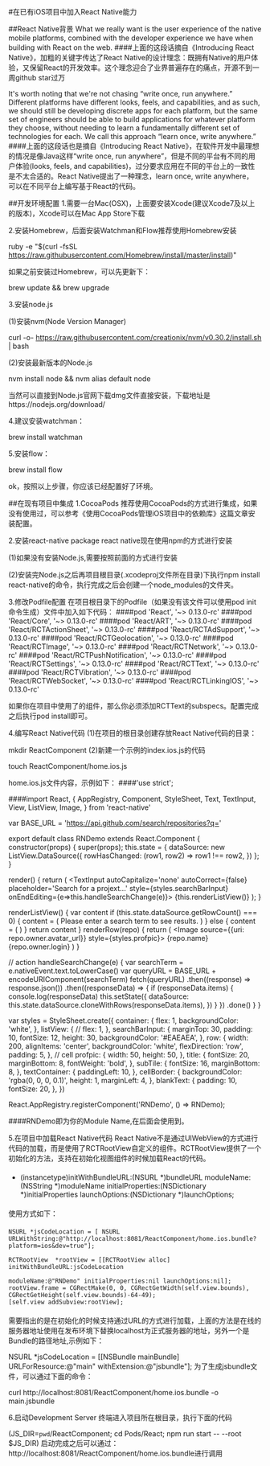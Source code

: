 #在已有iOS项目中加入React Native能力

##React Native背景
What we really want is the user experience of the native mobile platforms, combined with the developer experience we have when building with React on the web.
####上面的这段话摘自《Introducing React Native》，加粗的关键字传达了React Native的设计理念：既拥有Native的用户体验，又保留React的开发效率。这个理念迎合了业界普遍存在的痛点，开源不到一周github star过万

It's worth noting that we're not chasing “write once, run anywhere.” Different platforms have different looks, feels, and capabilities, and as such, we should still be developing discrete apps for each platform, but the same set of engineers should be able to build applications for whatever platform they choose, without needing to learn a fundamentally different set of technologies for each. We call this approach “learn once, write anywhere.”
####上面的这段话也是摘自《Introducing React Native》，在软件开发中最理想的情况是像Java这样“write once, run anywhere”，但是不同的平台有不同的用户体验(looks, feels, and capabilities)，过分要求应用在不同的平台上的一致性是不太合适的。React Native提出了一种理念，learn once, write anywhere， 可以在不同平台上编写基于React的代码。

##开发环境配置
1.需要一台Mac(OSX)，上面要安装Xcode(建议Xcode7及以上的版本)，Xcode可以在Mac App Store下载

2.安装Homebrew，后面安装Watchman和Flow推荐使用Homebrew安装

ruby -e "$(curl -fsSL https://raw.githubusercontent.com/Homebrew/install/master/install)"

如果之前安装过Homebrew，可以先更新下：

brew update && brew upgrade

3.安装node.js

(1)安装nvm(Node Version Manager)

curl -o- https://raw.githubusercontent.com/creationix/nvm/v0.30.2/install.sh | bash

(2)安装最新版本的Node.js

nvm install node && nvm alias default node

当然可以直接到Node.js官网下载dmg文件直接安装，下载地址是https://nodejs.org/download/

4.建议安装watchman：

brew install watchman

5.安装flow：

brew install flow

ok，按照以上步骤，你应该已经配置好了环境。

##在现有项目中集成
1.CocoaPods
推荐使用CocoaPods的方式进行集成，如果没有使用过，可以参考《使用CocoaPods管理iOS项目中的依赖库》这篇文章安装配置。

2.安装react-native package
react native现在使用npm的方式进行安装

(1)如果没有安装Node.js,需要按照前面的方式进行安装

(2)安装完Node.js之后再项目根目录(.xcodeproj文件所在目录)下执行npm install react-native的命令，执行完成之后会创建一个node_modules的文件夹。

3.修改Podfile配置
在项目根目录下的Podfile（如果没有该文件可以使用pod init命令生成）文件中加入如下代码：
####pod 'React', '~> 0.13.0-rc'
####pod 'React/Core', '~> 0.13.0-rc'
####pod 'React/ART', '~> 0.13.0-rc'
####pod 'React/RCTActionSheet', '~> 0.13.0-rc'
####pod 'React/RCTAdSupport', '~> 0.13.0-rc'
####pod 'React/RCTGeolocation', '~> 0.13.0-rc'
####pod 'React/RCTImage', '~> 0.13.0-rc'
####pod 'React/RCTNetwork', '~> 0.13.0-rc'
####pod 'React/RCTPushNotification', '~> 0.13.0-rc'
####pod 'React/RCTSettings', '~> 0.13.0-rc'
####pod 'React/RCTText', '~> 0.13.0-rc'
####pod 'React/RCTVibration', '~> 0.13.0-rc'
####pod 'React/RCTWebSocket', '~> 0.13.0-rc'
####pod 'React/RCTLinkingIOS', '~> 0.13.0-rc'

如果你在项目中使用了<Text>的组件，那么你必须添加RCTText的subspecs。配置完成之后执行pod install即可。

4.编写React Native代码
(1)在项目的根目录创建存放React Native代码的目录：

mkdir ReactComponent
(2)新建一个示例的index.ios.js的代码

touch ReactComponent/home.ios.js

home.ios.js文件内容，示例如下：
####'use strict';

####import React, {
  AppRegistry,
  Component,
  StyleSheet,
  Text,
  TextInput,
  View,
  ListView,
  Image,
} from 'react-native'

var BASE_URL = 'https://api.github.com/search/repositories?q='

export default class RNDemo extends React.Component {
  constructor(props) {
    super(props);
    this.state = {
      dataSource: new ListView.DataSource({
        rowHasChanged: (row1, row2) => row1 !== row2,
      })
    };
  }

  render() {
    return (
      <View style={styles.container}>
        <TextInput
          autoCapitalize='none'
          autoCorrect={false}
          placeholder='Search for a projext...'
          style={styles.searchBarInput}
          onEndEditing={e=>this.handleSearchChange(e)}>
        </TextInput>
        {this.renderListView()}
      </View>
    );
  }

  renderListView() {
    var content
    if (this.state.dataSource.getRowCount() === 0) {
      content = (
        <Text style={styles.blankText}>Please enter a search term to see results.</Text>
      )
    } else {
      content = (
        <ListView
          style={styles.listView}
          ref='listView'
          dataSource={this.state.dataSource}
          renderRow={this.renderRow}></ListView>
      )
    }
    return content
  }
  renderRow(repo) {
    return (
      <View>
        <View style={styles.row}>
          <Image
            source={{uri: repo.owner.avatar_url}}
            style={styles.profpic}></Image>
          <View style={styles.textContainer}>
            <Text style={styles.title}>{repo.name}</Text>
            <Text style={styles.subTile}>{repo.owner.login}</Text>
          </View>
        </View>
        <View style={styles.cellBorder} />
      </View>
    )
  }

  // action
  handleSearchChange(e) {
    var searchTerm = e.nativeEvent.text.toLowerCase()
    var queryURL = BASE_URL + encodeURIComponent(searchTerm)
    fetch(queryURL)
      .then((response) => response.json())
      .then((responseData) => {
        if (responseData.items) {
          console.log(responseData)
          this.setState({
            dataSource: this.state.dataSource.cloneWithRows(responseData.items),
          })
        }
    })
    .done()
  }
}

var styles = StyleSheet.create({
  container: {
    flex: 1,
    backgroundColor: 'white',
  },
  listView: {
    // flex: 1,
  },
  searchBarInput: {
    marginTop: 30,
    padding: 10,
    fontSize: 12,
    height: 30,
    backgroundColor: '#EAEAEA',
  },
  row: {
    width: 200,
    alignItems: 'center',
    backgroundColor: 'white',
    flexDirection: 'row',
    padding: 5,
  },
  // cell
  profpic: {
    width: 50,
    height: 50,
  },
  title: {
    fontSize: 20,
    marginBottom: 8,
    fontWeight: 'bold',
  },
  subTile: {
    fontSize: 16,
    marginBottom: 8,
  },
  textContainer: {
    paddingLeft: 10,
  },
  cellBorder: {
    backgroundColor: 'rgba(0, 0, 0, 0.1)',
    height: 1,
    marginLeft: 4,
  },
  blankText: {
    padding: 10,
    fontSize: 20,
  },
})

React.AppRegistry.registerComponent('RNDemo', () => RNDemo);

####RNDemo即为你的Module Name,在后面会使用到。

5.在项目中加载React Native代码
React Native不是通过UIWebView的方式进行代码的加载，而是使用了RCTRootView自定义的组件。RCTRootView提供了一个初始化的方法，支持在初始化视图组件的时候加载React的代码。

####
- (instancetype)initWithBundleURL:(NSURL *)bundleURL
                       moduleName:(NSString *)moduleName
                initialProperties:(NSDictionary *)initialProperties
                    launchOptions:(NSDictionary *)launchOptions;
####
使用方式如下：
####
    NSURL *jsCodeLocation = [ NSURL URLWithString:@"http://localhost:8081/ReactComponent/home.ios.bundle?platform=ios&dev=true"];
                              
    RCTRootView  *rootView = [[RCTRootView alloc] initWithBundleURL:jsCodeLocation
                                                         moduleName:@"RNDemo" initialProperties:nil launchOptions:nil];
    rootView.frame = CGRectMake(0, 0, CGRectGetWidth(self.view.bounds), CGRectGetHeight(self.view.bounds)-64-49);
    [self.view addSubview:rootView];
####
需要指出的是在初始化的时候支持通过URL的方式进行加载，上面的方法是在线的服务器地址使用在发布环境下替换localhost为正式服务器的地址，另外一个是Bundle的路径地址,示例如下：

NSURL *jsCodeLocation = [[NSBundle mainBundle] URLForResource:@"main" withExtension:@"jsbundle"];
为了生成jsbundle文件，可以通过下面的命令：

curl http://localhost:8081/ReactComponent/home.ios.bundle -o main.jsbundle

6.启动Development Server
终端进入项目所在根目录，执行下面的代码

(JS_DIR=`pwd`/ReactComponent; cd Pods/React; npm run start -- --root $JS_DIR)
启动完成之后可以通过：http://localhost:8081/ReactComponent/home.ios.bundle进行调用


